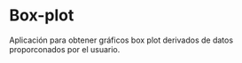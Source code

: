 # Box-plot
Aplicación para obtener gráficos box plot derivados de datos proporconados por el usuario.
